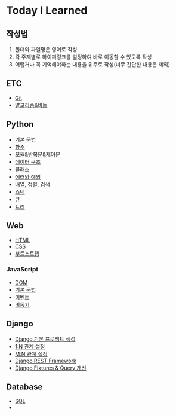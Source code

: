 # Today I Learned

## 작성법
1. 폴더와 파일명은 영어로 작성
2. 각 주제별로 하이퍼링크를 설정하여 바로 이동할 수 있도록 작성
3. 어렵거나 꼭 기억해야하는 내용을 위주로 작성(너무 간단한 내용은 제외)

## ETC
- [Git](ETC/Git.md)
- [알고리즘&비트](ETC/Algorithm&Bit.md)

## Python
- [기본 문법](Python/Grammar.md)
- [함수](Python/Function.md)
- [모듈&반복문&제어문](Python/Module&Iteration&Control.md)
- [데이터 구조](Python/Structure_of_data.md)
- [클래스](Python/Class.md)
- [에러와 예외](Python/Error&Exception.md)
- [배열, 정렬, 검색](Python/Array.md)
- [스택](Python/Stack.md)
- [큐](Python/Queue.md)
- [트리](Python/Tree.md)

## Web
- [HTML](Web/HTML.md)
- [CSS](Web/CSS.md)
- [부트스트랩](Web/Bootstrap&Sementic%20Web.md)

### JavaScript
- [DOM](Web/JavaScript/DOM.md)
- [기본 문법](Web/JavaScript/Basic_syntax.md)
- [이벤트](Web/JavaScript/Event.md)
- [비동기](Web/JavaScript/Asynchronous.md)

## Django
- [Django 기본 프로젝트 생성](Django/Django.md)
- [1:N 관계 설정](Django/1toN_Relationship.md)
- [M:N 관계 설정](Django/MtoN_Relationship.md)
- [Django REST Framework](Django/DRF.md)
- [Django Fixtures & Query 개선](Django/Fixtures&Better_Query.md)

## Database
- [SQL](Database/SQL.md)
- 